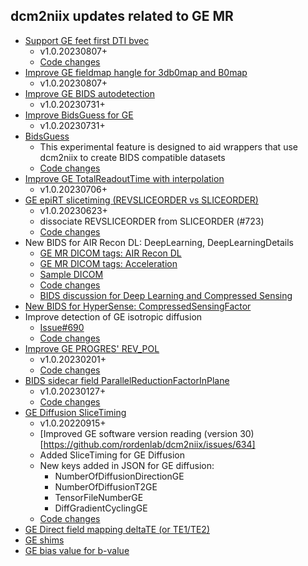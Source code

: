 ## dcm2niix updates related to GE MR
- [Support GE feet first DTI bvec](https://github.com/rordenlab/dcm2niix/issues/737)
  - v1.0.20230807+
  - [Code changes](https://github.com/rordenlab/dcm2niix/pull/736)
- [Improve GE fieldmap hangle for 3db0map and B0map](https://github.com/rordenlab/dcm2niix/pull/741)
  - v1.0.20230807+
- [Improve GE BIDS autodetection](https://github.com/rordenlab/dcm2niix/commit/459fed06a2fedea9bcace006b93594f8c1cc00dd)
  - v1.0.20230731+
- [Improve BidsGuess for GE](https://github.com/rordenlab/dcm2niix/commit/6c96364f45504fc46c3e42b7eec6b8783c5486fb)
  - v1.0.20230731+
- [BidsGuess](https://github.com/rordenlab/dcm2niix/tree/development/BidsGuess)
  - This experimental feature is designed to aid wrappers that use dcm2niix to create BIDS compatible datasets
  - [Code changes](https://github.com/rordenlab/dcm2niix/commit/0d48e95839ba767dcda4bf0bdccff23810a0c642)
- [Improve GE TotalReadoutTime with interpolation](https://github.com/rordenlab/dcm2niix/pull/725) 
  - v1.0.20230706+
- [GE epiRT slicetiming (REVSLICEORDER vs SLICEORDER)](https://github.com/rordenlab/dcm2niix/issues/723)
  - v1.0.20230623+
  - dissociate REVSLICEORDER from SLICEORDER (#723)
  - [Code changes](https://github.com/rordenlab/dcm2niix/commit/14c66a1fd2a80c1346d0fccb08db14ecc263db66)
- New BIDS for AIR Recon DL: DeepLearning, DeepLearningDetails
  - [GE MR DICOM tags: AIR Recon DL](https://github.com/mr-jaemin/ge-mri/tree/main/DICOM)
  - [GE MR DICOM tags: Acceleration](https://github.com/mr-jaemin/ge-mri/tree/main/DICOM)
  - [Sample DICOM](https://github.com/mr-jaemin/ge-mri/tree/main/data)
  - [Code changes](https://github.com/rordenlab/dcm2niix/commit/19738600abc66f2107a57161527fa7ecc5347072)
  - [BIDS discussion for Deep Learning and Compressed Sensing](https://github.com/bids-standard/bids-specification/issues/1407)
- [New BIDS for HyperSense: CompressedSensingFactor](https://github.com/rordenlab/dcm2niix/commit/19738600abc66f2107a57161527fa7ecc5347072)
- Improve detection of GE isotropic diffusion
  - [Issue#690](https://github.com/rordenlab/dcm2niix/issues/690)
  - [Code changes](https://github.com/rordenlab/dcm2niix/commit/c2a4b28e7ae7d4761a959b44dda5c6c34986b300)
- [Improve GE PROGRES' REV_POL](https://github.com/rordenlab/dcm2niix/issues/674)
  - v1.0.20230201+
  - [Code changes](https://github.com/rordenlab/dcm2niix/commit/865dab86761bbc73f89ea4df6a5655679af28a75)
- [BIDS sidecar field ParallelReductionFactorInPlane](https://github.com/rordenlab/dcm2niix/issues/672)
  - v1.0.20230127+
  - [Code changes](https://github.com/rordenlab/dcm2niix/commit/e53c23038a1d137712c9ed3d8809c5be6baffb0a)
- [GE Diffusion SliceTiming](https://github.com/rordenlab/dcm2niix/issues/635)
  - v1.0.20220915+
  - [Improved GE software version reading (version 30)[https://github.com/rordenlab/dcm2niix/issues/634]
  - Added SliceTiming for GE Diffusion
  - New keys added in JSON for GE diffusion:
    - NumberOfDiffusionDirectionGE
    - NumberOfDiffusionT2GE
    - TensorFileNumberGE
    - DiffGradientCyclingGE
  - [Code changes](https://github.com/rordenlab/dcm2niix/pull/636/)
- [GE Direct field mapping deltaTE (or TE1/TE2)](https://github.com/rordenlab/dcm2niix/issues/617)
- [GE shims](https://github.com/rordenlab/dcm2niix/issues/608)
- [GE bias value for b-value](https://github.com/rordenlab/dcm2niix/issues/602)
